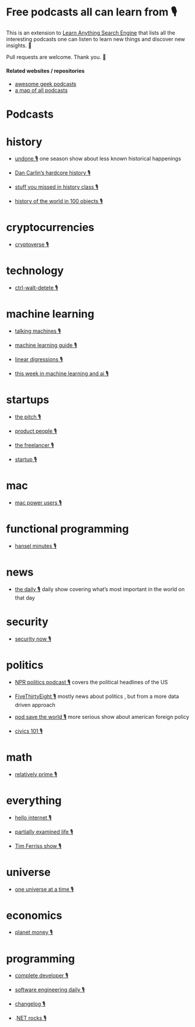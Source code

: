 # Free podcasts all can learn from  🎙️

This is an extension to [Learn Anything Search Engine](https://learn-anything.xyz/) that lists all the interesting podcasts one can listen to learn new things and discover new insights. 🔭

Pull requests are welcome. Thank you. 💙

#### Related websites / repositories 

- [awesome geek podcasts](https://github.com/guipdutra/awesome-geek-podcasts)
- [a map of all podcasts](http://www.muffin.works/podcastuniverse/)

# Podcasts

# history


- [undone 🎙️](https://gimletmedia.com/undone/)
  one season show about less known historical happenings

- [Dan Carlin’s hardcore history 🎙️](http://www.dancarlin.com/hardcore-history-series/)

- [stuff you missed in history class 🎙️](http://www.missedinhistory.com/)

- [history of the world in 100 objects 🎙️](http://www.bbc.co.uk/programmes/b00nrtd2/episodes/downloads)


# cryptocurrencies


- [cryptoverse 🎙️](https://player.fm/series/the-cryptoverse)


# technology


- [ctrl-walt-detete 🎙️](https://www.theverge.com/ctrl-walt-delete)


# machine learning


- [talking machines 🎙️](http://www.thetalkingmachines.com/)

- [machine learning guide 🎙️](https://itunes.apple.com/us/podcast/machine-learning-guide/id1204521130)

- [linear digressions 🎙️](http://lineardigressions.com/)

- [this week in machine learning and ai 🎙️](https://twimlai.com/)


# startups


- [the pitch 🎙️](https://thepitch.fm/)

- [product people 🎙️](http://www.productpeople.tv/)

- [the freelancer 🎙️](https://pjrvs.com/podcast/)

- [startup 🎙️](https://gimletmedia.com/startup/)


# mac


- [mac power users 🎙️](https://www.relay.fm/mpu)


# functional programming


- [hansel minutes 🎙️](https://hanselminutes.com/)


# news


- [the daily 🎙️](https://www.nytimes.com/podcasts/the-daily)
  daily show covering what’s most important in the world on that day


# security


- [security now 🎙️](https://twit.tv/shows/security-now)


# politics


- [NPR politics podcast 🎙️](http://www.npr.org/podcasts/510310/npr-politics-podcast)
  covers the political headlines of the US

- [FiveThirtyEight 🎙️](https://fivethirtyeight.com/tag/politics-podcast/)
  mostly news about politics , but from a more data driven approach

- [pod save the world 🎙️](https://art19.com/shows/pod-save-the-world)
  more serious show about american foreign policy

- [civics 101 🎙️](http://www.npr.org/podcasts/512508710/civics-101)


# math


- [relatively prime 🎙️](https://briankoberlein.com/podcasts/)


# everything


- [hello internet 🎙️](http://www.hellointernet.fm)

- [partially examined life 🎙️](https://partiallyexaminedlife.com/)

- [Tim Ferriss show  🎙️](http://tim.blog/podcast/)


# universe


- [one universe at a time 🎙️](https://briankoberlein.com/podcasts/)


# economics


- [planet money 🎙️](http://www.npr.org/sections/money/)


# programming


- [complete developer 🎙️](http://completedeveloperpodcast.com/)

- [software engineering daily 🎙️](https://softwareengineeringdaily.com/)

- [changelog 🎙️](https://changelog.com/)

- .[NET rocks 🎙️](https://www.dotnetrocks.com/)

